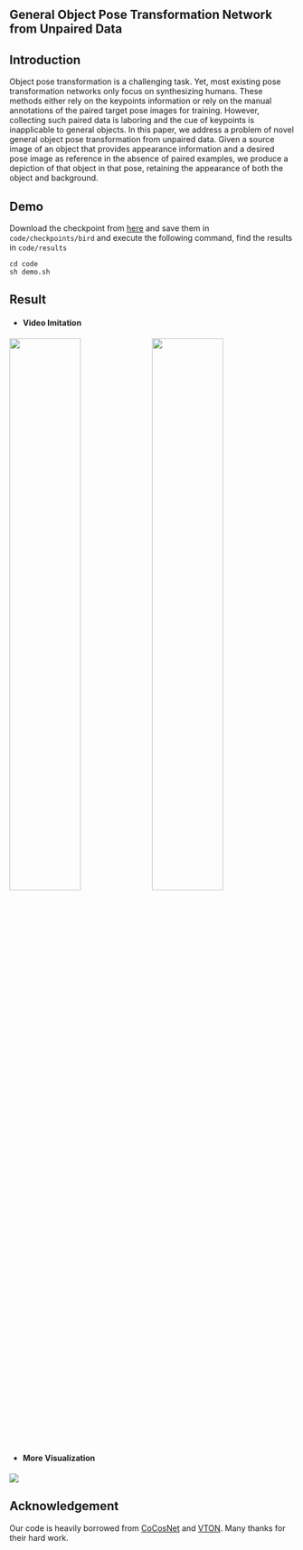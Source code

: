 ## General Object Pose Transformation Network from Unpaired Data

## Introduction

Object pose transformation is a challenging task. Yet, most existing pose transformation networks only focus on synthesizing humans. These methods either rely on the keypoints information or rely on the manual annotations of the paired target pose images for training. However, collecting such paired data is laboring and the cue of keypoints is inapplicable to general objects. In this paper, we address a problem of novel general object pose transformation from unpaired data. Given a source image of an object that provides appearance information and a desired pose image as reference in the absence of paired examples, we produce a depiction of that object in that pose, retaining the appearance of both the object and background.

## Demo

Download the checkpoint from [here](https://drive.google.com/drive/folders/1BEBBENbEr9tutZsyGGc3REUuuOYqf6M3?usp=sharing) and save them in `code/checkpoints/bird` and execute the following command, find the results in `code/results`

```
cd code
sh demo.sh
```

## Result

- #### Video Imitation

<img src="./asset/horse.gif" width="50%"/><img src='./asset/sheep.gif' width="50%">

- #### More Visualization

<img src="./asset/animal.png">

## Acknowledgement

Our code is heavily borrowed from [CoCosNet](https://github.com/microsoft/CoCosNet) and [VTON](https://github.com/sergeywong). Many thanks for their hard work.

